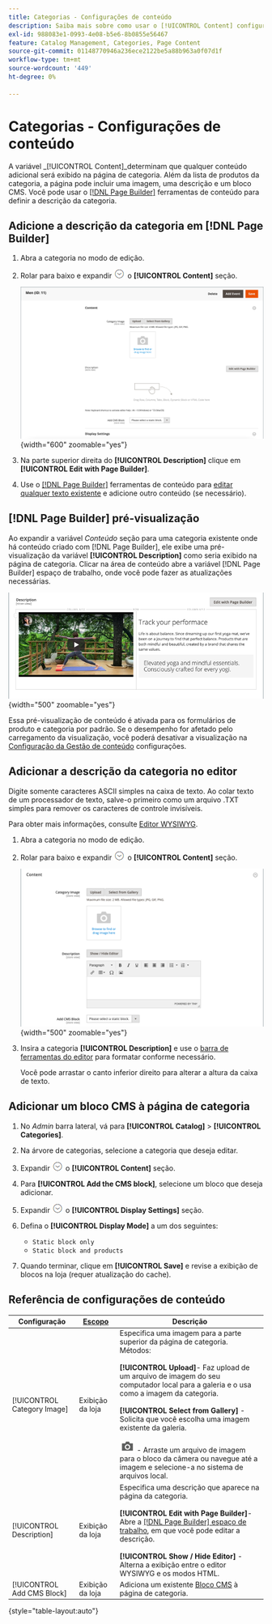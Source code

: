 ```yaml
---
title: Categorias - Configurações de conteúdo
description: Saiba mais sobre como usar o [!UICONTROL Content] configurações para definir qualquer conteúdo adicional que apareça na página de categoria.
exl-id: 988083e1-0993-4e08-b5e6-8b0855e56467
feature: Catalog Management, Categories, Page Content
source-git-commit: 01148770946a236ece2122be5a88b963a0f07d1f
workflow-type: tm+mt
source-wordcount: '449'
ht-degree: 0%

---
```


# Categorias - Configurações de conteúdo

A variável _[!UICONTROL Content]_determinam que qualquer conteúdo adicional será exibido na página de categoria. Além da lista de produtos da categoria, a página pode incluir uma imagem, uma descrição e um bloco CMS. Você pode usar o [[!DNL Page Builder]](../page-builder/introduction.md) ferramentas de conteúdo para definir a descrição da categoria.

## Adicione a descrição da categoria em [!DNL Page Builder]

1. Abra a categoria no modo de edição.

1. Rolar para baixo e expandir ![Seletor de expansão](../assets/icon-display-expand.png) o **[!UICONTROL Content]** seção.

   ![Conteúdo da categoria](./assets/category-content.png){width="600" zoomable="yes"}

1. Na parte superior direita do **[!UICONTROL Description]** clique em **[!UICONTROL Edit with Page Builder]**.

1. Use o [[!DNL Page Builder]](../page-builder/introduction.md) ferramentas de conteúdo para [editar qualquer texto existente](../page-builder/text.md) e adicione outro conteúdo (se necessário).

## [!DNL Page Builder] pré-visualização

Ao expandir a variável _Conteúdo_ seção para uma categoria existente onde há conteúdo criado com [!DNL Page Builder], ele exibe uma pré-visualização da variável **[!UICONTROL Description]** como seria exibido na página de categoria. Clicar na área de conteúdo abre a variável [!DNL Page Builder] espaço de trabalho, onde você pode fazer as atualizações necessárias.

![Visualização da descrição](../page-builder/assets/pb-product-category-content-preview.png){width="500" zoomable="yes"}

Essa pré-visualização de conteúdo é ativada para os formulários de produto e categoria por padrão. Se o desempenho for afetado pelo carregamento da visualização, você poderá desativar a visualização na [Configuração da Gestão de conteúdo](../configuration-reference/general/content-management.md#advanced-content-tools) configurações.

## Adicionar a descrição da categoria no editor

Digite somente caracteres ASCII simples na caixa de texto. Ao colar texto de um processador de texto, salve-o primeiro como um arquivo .TXT simples para remover os caracteres de controle invisíveis.

Para obter mais informações, consulte [Editor WYSIWYG](../content-design/editor.md).

1. Abra a categoria no modo de edição.

1. Rolar para baixo e expandir ![Seletor de expansão](../assets/icon-display-expand.png) o **[!UICONTROL Content]** seção.

   ![Conteúdo da categoria](./assets/category-content-ce.png){width="500" zoomable="yes"}

1. Insira a categoria **[!UICONTROL Description]** e use o [barra de ferramentas do editor](../content-design/editor.md) para formatar conforme necessário.

   Você pode arrastar o canto inferior direito para alterar a altura da caixa de texto.

## Adicionar um bloco CMS à página de categoria

1. No _Admin_ barra lateral, vá para **[!UICONTROL Catalog]** > **[!UICONTROL Categories]**.

1. Na árvore de categorias, selecione a categoria que deseja editar.

1. Expandir ![Seletor de expansão](../assets/icon-display-expand.png) o **[!UICONTROL Content]** seção.

1. Para **[!UICONTROL Add the CMS block]**, selecione um bloco que deseja adicionar.

1. Expandir ![Seletor de expansão](../assets/icon-display-expand.png) o **[!UICONTROL Display Settings]** seção.

1. Defina o **[!UICONTROL Display Mode]** a um dos seguintes:

   - `Static block only`
   - `Static block and products`

1. Quando terminar, clique em **[!UICONTROL Save]** e revise a exibição de blocos na loja (requer atualização do cache).

## Referência de configurações de conteúdo

| Configuração | [Escopo](../getting-started/websites-stores-views.md#scope-settings) | Descrição |
|--- |--- |--- |
| [!UICONTROL Category Image] | Exibição da loja | Especifica uma imagem para a parte superior da página de categoria. Métodos: <br/><br/>**[!UICONTROL Upload]**- Faz upload de um arquivo de imagem do seu computador local para a galeria e o usa como a imagem da categoria.<br/><br/>**[!UICONTROL Select from Gallery]** - Solicita que você escolha uma imagem existente da galeria. <br/><br/>![Ícone de câmera do Page Builder](../assets/icon-camera.png) - Arraste um arquivo de imagem para o bloco da câmera ou navegue até a imagem e selecione-a no sistema de arquivos local. |
| [!UICONTROL Description] | Exibição da loja | Especifica uma descrição que aparece na página da categoria. <br/><br/>**[!UICONTROL Edit with Page Builder]**- Abre a [[!DNL Page Builder] espaço de trabalho](../page-builder/workspace.md), em que você pode editar a descrição.<br/><br/>**[!UICONTROL Show / Hide Editor]** - Alterna a exibição entre o editor WYSIWYG e os modos HTML. |
| [!UICONTROL Add CMS Block] | Exibição da loja | Adiciona um existente [Bloco CMS](../content-design/blocks.md) à página de categoria. |

{style="table-layout:auto"}
